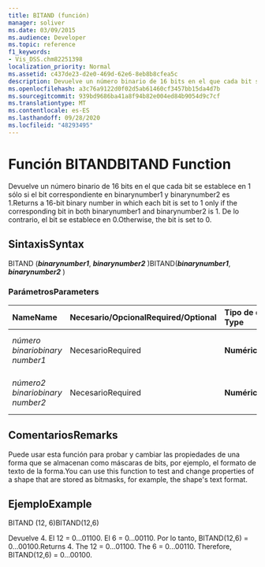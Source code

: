 ```yaml
---
title: BITAND (función)
manager: soliver
ms.date: 03/09/2015
ms.audience: Developer
ms.topic: reference
f1_keywords:
- Vis_DSS.chm82251398
localization_priority: Normal
ms.assetid: c437de23-d2e0-469d-62e6-8eb8b8cfea5c
description: Devuelve un número binario de 16 bits en el que cada bit se establece en 1 sólo si el bit correspondiente en binarynumber1 y binarynumber2 es 1. De lo contrario, el bit se establece en 0.
ms.openlocfilehash: a3c76a9122d0f02d5ab61460cf3457bb15da4d7b
ms.sourcegitcommit: 939bd9686ba41a8f94b82e004ed84b9054d9c7cf
ms.translationtype: MT
ms.contentlocale: es-ES
ms.lasthandoff: 09/28/2020
ms.locfileid: "48293495"
---
```

# <a name="bitand-function"></a><span data-ttu-id="9f238-104">Función BITAND</span><span class="sxs-lookup"><span data-stu-id="9f238-104">BITAND Function</span></span>

<span data-ttu-id="9f238-105">Devuelve un número binario de 16 bits en el que cada bit se establece en 1 sólo si el bit correspondiente en binarynumber1 y binarynumber2 es 1.</span><span class="sxs-lookup"><span data-stu-id="9f238-105">Returns a 16-bit binary number in which each bit is set to 1 only if the corresponding bit in both binarynumber1 and binarynumber2 is 1.</span></span> <span data-ttu-id="9f238-106">De lo contrario, el bit se establece en 0.</span><span class="sxs-lookup"><span data-stu-id="9f238-106">Otherwise, the bit is set to 0.</span></span> 
  
## <a name="syntax"></a><span data-ttu-id="9f238-107">Sintaxis</span><span class="sxs-lookup"><span data-stu-id="9f238-107">Syntax</span></span>

<span data-ttu-id="9f238-108">BITAND (***binarynumber1***, ***binarynumber2*** )</span><span class="sxs-lookup"><span data-stu-id="9f238-108">BITAND(***binarynumber1***, ***binarynumber2*** )</span></span> 
  
### <a name="parameters"></a><span data-ttu-id="9f238-109">Parámetros</span><span class="sxs-lookup"><span data-stu-id="9f238-109">Parameters</span></span>

|<span data-ttu-id="9f238-110">**Name**</span><span class="sxs-lookup"><span data-stu-id="9f238-110">**Name**</span></span>|<span data-ttu-id="9f238-111">**Necesario/Opcional**</span><span class="sxs-lookup"><span data-stu-id="9f238-111">**Required/Optional**</span></span>|<span data-ttu-id="9f238-112">**Tipo de datos**</span><span class="sxs-lookup"><span data-stu-id="9f238-112">**Data Type**</span></span>|<span data-ttu-id="9f238-113">**Descripción**</span><span class="sxs-lookup"><span data-stu-id="9f238-113">**Description**</span></span>|
|:-----|:-----|:-----|:-----|
| <span data-ttu-id="9f238-114">_número binario_</span><span class="sxs-lookup"><span data-stu-id="9f238-114">_binary number1_</span></span> <br/> |<span data-ttu-id="9f238-115">Necesario</span><span class="sxs-lookup"><span data-stu-id="9f238-115">Required</span></span>  <br/> |<span data-ttu-id="9f238-116">**Numérico**</span><span class="sxs-lookup"><span data-stu-id="9f238-116">**Numeric**</span></span> <br/> |<span data-ttu-id="9f238-117">El primer número binario de 16 bits.</span><span class="sxs-lookup"><span data-stu-id="9f238-117">The first 16-bit binary number.</span></span>  <br/> |
| <span data-ttu-id="9f238-118">_número2 binario_</span><span class="sxs-lookup"><span data-stu-id="9f238-118">_binary number2_</span></span> <br/> |<span data-ttu-id="9f238-119">Necesario</span><span class="sxs-lookup"><span data-stu-id="9f238-119">Required</span></span>  <br/> |<span data-ttu-id="9f238-120">**Numérico**</span><span class="sxs-lookup"><span data-stu-id="9f238-120">**Numeric**</span></span> <br/> |<span data-ttu-id="9f238-121">El segundo número binario de 16 bits.</span><span class="sxs-lookup"><span data-stu-id="9f238-121">The second 16-bit binary number.</span></span>  <br/> |
   
## <a name="remarks"></a><span data-ttu-id="9f238-122">Comentarios</span><span class="sxs-lookup"><span data-stu-id="9f238-122">Remarks</span></span>

<span data-ttu-id="9f238-123">Puede usar esta función para probar y cambiar las propiedades de una forma que se almacenan como máscaras de bits, por ejemplo, el formato de texto de la forma.</span><span class="sxs-lookup"><span data-stu-id="9f238-123">You can use this function to test and change properties of a shape that are stored as bitmasks, for example, the shape's text format.</span></span>
  
## <a name="example"></a><span data-ttu-id="9f238-124">Ejemplo</span><span class="sxs-lookup"><span data-stu-id="9f238-124">Example</span></span>

<span data-ttu-id="9f238-125">BITAND (12, 6)</span><span class="sxs-lookup"><span data-stu-id="9f238-125">BITAND(12,6)</span></span>
  
<span data-ttu-id="9f238-p103">Devuelve 4. El 12 = 0...01100. El 6 = 0...00110. Por lo tanto, BITAND(12,6) = 0...00100.</span><span class="sxs-lookup"><span data-stu-id="9f238-p103">Returns 4. The 12 = 0...01100. The 6 = 0...00110. Therefore, BITAND(12,6) = 0...00100.</span></span>
  

